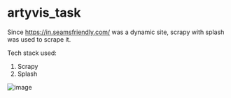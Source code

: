 # artyvis_task

Since https://in.seamsfriendly.com/ was a dynamic site, scrapy with splash was used to scrape it.

Tech stack used:
1. Scrapy
2. Splash

![image](https://user-images.githubusercontent.com/74790729/159967125-8a573bee-70ee-48f0-8a7d-0b79738bca22.png)

